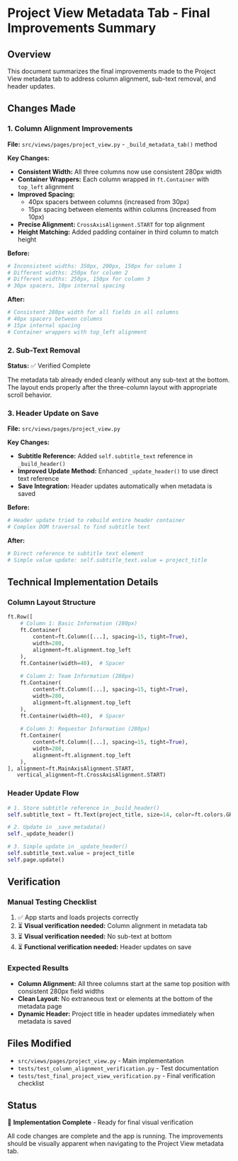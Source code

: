# Project View Metadata Tab - Final Improvements Summary

## Overview
This document summarizes the final improvements made to the Project View metadata tab to address column alignment, sub-text removal, and header updates.

## Changes Made

### 1. Column Alignment Improvements
**File:** `src/views/pages/project_view.py` - `_build_metadata_tab()` method

**Key Changes:**
- **Consistent Width:** All three columns now use consistent 280px width
- **Container Wrappers:** Each column wrapped in `ft.Container` with `top_left` alignment
- **Improved Spacing:** 
  - 40px spacers between columns (increased from 30px)
  - 15px spacing between elements within columns (increased from 10px)
- **Precise Alignment:** `CrossAxisAlignment.START` for top alignment
- **Height Matching:** Added padding container in third column to match height

**Before:**
```python
# Inconsistent widths: 350px, 200px, 150px for column 1
# Different widths: 250px for column 2  
# Different widths: 250px, 150px for column 3
# 30px spacers, 10px internal spacing
```

**After:**
```python
# Consistent 280px width for all fields in all columns
# 40px spacers between columns
# 15px internal spacing
# Container wrappers with top_left alignment
```

### 2. Sub-Text Removal
**Status:** ✅ Verified Complete

The metadata tab already ended cleanly without any sub-text at the bottom. The layout ends properly after the three-column layout with appropriate scroll behavior.

### 3. Header Update on Save
**File:** `src/views/pages/project_view.py`

**Key Changes:**
- **Subtitle Reference:** Added `self.subtitle_text` reference in `_build_header()`
- **Improved Update Method:** Enhanced `_update_header()` to use direct text reference
- **Save Integration:** Header updates automatically when metadata is saved

**Before:**
```python
# Header update tried to rebuild entire header container
# Complex DOM traversal to find subtitle text
```

**After:**
```python
# Direct reference to subtitle text element
# Simple value update: self.subtitle_text.value = project_title
```

## Technical Implementation Details

### Column Layout Structure
```python
ft.Row([
    # Column 1: Basic Information (280px)
    ft.Container(
        content=ft.Column([...], spacing=15, tight=True),
        width=280,
        alignment=ft.alignment.top_left
    ),
    ft.Container(width=40),  # Spacer
    
    # Column 2: Team Information (280px)
    ft.Container(
        content=ft.Column([...], spacing=15, tight=True),
        width=280,
        alignment=ft.alignment.top_left
    ),
    ft.Container(width=40),  # Spacer
    
    # Column 3: Requestor Information (280px)
    ft.Container(
        content=ft.Column([...], spacing=15, tight=True),
        width=280,
        alignment=ft.alignment.top_left
    ),
], alignment=ft.MainAxisAlignment.START, 
   vertical_alignment=ft.CrossAxisAlignment.START)
```

### Header Update Flow
```python
# 1. Store subtitle reference in _build_header()
self.subtitle_text = ft.Text(project_title, size=14, color=ft.colors.GREY_600)

# 2. Update in _save_metadata() 
self._update_header()

# 3. Simple update in _update_header()
self.subtitle_text.value = project_title
self.page.update()
```

## Verification

### Manual Testing Checklist
1. ✅ App starts and loads projects correctly
2. ⏳ **Visual verification needed:** Column alignment in metadata tab
3. ⏳ **Visual verification needed:** No sub-text at bottom
4. ⏳ **Functional verification needed:** Header updates on save

### Expected Results
- **Column Alignment:** All three columns start at the same top position with consistent 280px field widths
- **Clean Layout:** No extraneous text or elements at the bottom of the metadata page
- **Dynamic Header:** Project title in header updates immediately when metadata is saved

## Files Modified
- `src/views/pages/project_view.py` - Main implementation
- `tests/test_column_alignment_verification.py` - Test documentation
- `tests/test_final_project_view_verification.py` - Final verification checklist

## Status
🎯 **Implementation Complete** - Ready for final visual verification

All code changes are complete and the app is running. The improvements should be visually apparent when navigating to the Project View metadata tab.

